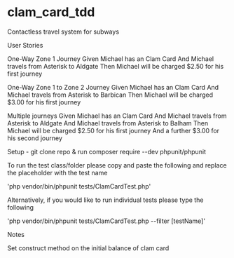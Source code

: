 # clam_card_tdd

Contactless travel system for subways

User Stories

One-Way Zone 1 Journey
Given Michael has an Clam Card
And Michael travels from Asterisk to Aldgate
Then Michael will be charged $2.50 for his first journey

One-Way Zone 1 to Zone 2 Journey
Given Michael has an Clam Card
And Michael travels from Asterisk to Barbican
Then Michael will be charged $3.00 for his first journey

Multiple journeys
Given Michael has an Clam Card
And Michael travels from Asterisk to Aldgate
And Michael travels from Asterisk to Balham
Then Michael will be charged $2.50 for his first journey
And a further $3.00 for his second journey



Setup - git clone repo & run composer require --dev phpunit/phpunit 

To run the test class/folder please copy and paste the following and replace the placeholder with the test name

'php vendor/bin/phpunit tests/ClamCardTest.php' 

Alternatively, if you would like to run individual tests please type the following

'php vendor/bin/phpunit tests/ClamCardTest.php --filter [testName]'


Notes

Set construct method on the initial balance of clam card